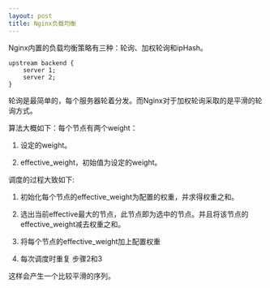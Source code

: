 ```yaml
---
layout: post
title: Nginx负载均衡
---
```



Nginx内置的负载均衡策略有三种：轮询、加权轮询和ipHash。


	upstream backend {
		server 1;
		server 2;
	}

	
轮询是最简单的，每个服务器轮着分发。而Nginx对于加权轮询采取的是平滑的轮询方式。

算法大概如下：每个节点有两个weight：
1. 设定的weight。  

2. effective_weight，初始值为设定的weight。  


调度的过程大致如下:

1. 初始化每个节点的effective_weight为配置的权重，并求得权重之和。

2. 选出当前effective最大的节点，此节点即为选中的节点。并且将该节点的effective_weight减去权重之和。

3. 将每个节点的effective_weight加上配置权重

4. 每次调度时重复 步骤2和3

这样会产生一个比较平滑的序列。